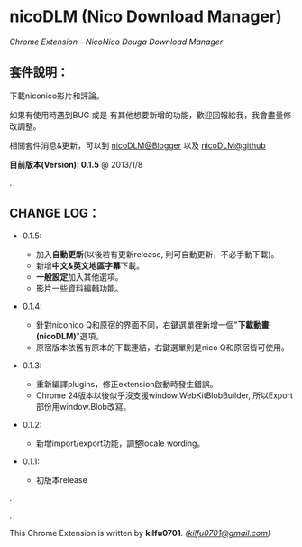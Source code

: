 nicoDLM (Nico Download Manager)
=====
 
*Chrome Extension - NicoNico Douga Download Manager*
 
套件說明：
-----
下載niconico影片和評論。

如果有使用時遇到BUG 或是 有其他想要新增的功能，歡迎回報給我，我會盡量修改調整。

相關套件消息&更新，可以到 [nicoDLM@Blogger](http://kilfu0701.blogspot.tw/2012/12/nico-download-manager-nicodlm.html) 以及 [nicoDLM@github](https://github.com/kilfu0701/nicoDLM)

**目前版本(Version): 0.1.5** @ 2013/1/8

.  

CHANGE LOG：
-----
  
  * 0.1.5:    
    * 加入**自動更新**(以後若有更新release, 則可自動更新，不必手動下載)。 
    * 新增**中文&英文地區字幕**下載。
    * **一般設定**加入其他選項。
    * 影片一些資料編輯功能。

  * 0.1.4:  
    * 針對niconico Q和原宿的界面不同，右鍵選單裡新增一個"**下載動畫(nicoDLM)**"選項。
    * 原宿版本依舊有原本的下載連結，右鍵選單則是nico Q和原宿皆可使用。

  * 0.1.3: 
    * 重新編譯plugins，修正extension啟動時發生錯誤。
    * Chrome 24版本以後似乎沒支援window.WebKitBlobBuilder, 所以Export部份用window.Blob改寫。

  * 0.1.2:  
    * 新增import/export功能，調整locale wording。

  * 0.1.1: 
    * 初版本release

.

.

This Chrome Extension is written by **kilfu0701**. *(kilfu0701@gmail.com)*